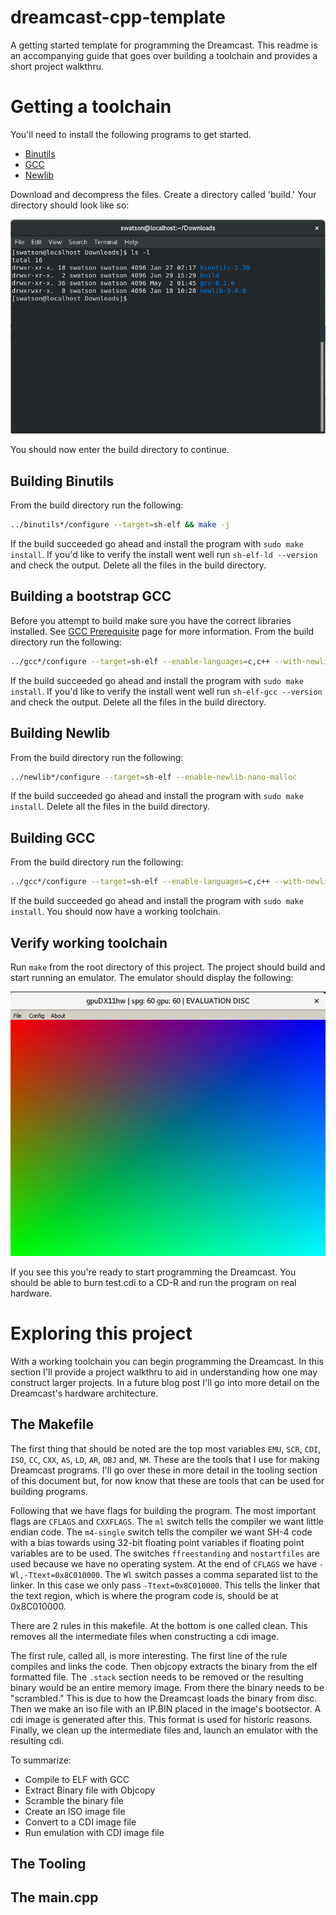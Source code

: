 # dreamcast-cpp-template
A getting started template for programming the Dreamcast. This readme is an accompanying guide that goes over building a toolchain and provides a short project walkthru. 

# Getting a toolchain
You'll need to install the following programs to get started.
* [Binutils](http://ftp.gnu.org/gnu/binutils/)
* [GCC](https://gcc.gnu.org/mirrors.html)
* [Newlib](https://sourceware.org/newlib/)

Download and decompress the files. Create a directory called 'build.' Your directory should look like so:

![Example of Directory Structure](./doc/img/example_directory.png)

You should now enter the build directory to continue.

## Building Binutils
From the build directory run the following:
```bash
../binutils*/configure --target=sh-elf && make -j
```
If the build succeeded go ahead and install the program with `sudo make install`. If you'd like to verify the install went well run `sh-elf-ld --version` and check the output. Delete all the files in the build directory.

## Building a bootstrap GCC
Before you attempt to build make sure you have the correct libraries installed. See [GCC Prerequisite](https://gcc.gnu.org/install/prerequisites.html) page for more information. From the build directory run the following:
```bash
../gcc*/configure --target=sh-elf --enable-languages=c,c++ --with-newlib --disable-libgcc --disable-libstdc++-v3 --disable-libquadmath --disable-libssp --disable-tls && make -j
```
If the build succeeded go ahead and install the program with `sudo make install`. If you'd like to verify the install went well run `sh-elf-gcc --version` and check the output. Delete all the files in the build directory.

## Building Newlib
From the build directory run the following:
```bash
../newlib*/configure --target=sh-elf --enable-newlib-nano-malloc
```
If the build succeeded go ahead and install the program with `sudo make install`. Delete all the files in the build directory.

## Building GCC
From the build directory run the following:
```bash
../gcc*/configure --target=sh-elf --enable-languages=c,c++ --with-newlib && make -j
```
If the build succeeded go ahead and install the program with `sudo make install`. You should now have a working toolchain.

## Verify working toolchain
Run `make` from the root directory of this project. The project should build and start running an emulator. The emulator should display the following:

![Program Running in Emulator](./doc/img/program.png)

If you see this you're ready to start programming the Dreamcast. You should be able to burn test.cdi to a CD-R and run the program on real hardware.

# Exploring this project
With a working toolchain you can begin programming the Dreamcast. In this section I'll provide a project walkthru to aid in understanding how one may construct larger projects. In a future blog post I'll go into more detail on the Dreamcast's hardware architecture.

## The Makefile
The first thing that should be noted are the top most variables `EMU`, `SCR`, `CDI`, `ISO`, `CC`, `CXX`, `AS`, `LD`, `AR`, `OBJ` and, `NM`. These are the tools that I use for making Dreamcast programs. I'll go over these in more detail in the tooling section of this document but, for now know that these are tools that can be used for building programs.

Following that we have flags for building the program. The most important flags are `CFLAGS` and `CXXFLAGS`. The `ml` switch tells the compiler we want little endian code. The `m4-single` switch tells the compiler we want SH-4 code with a bias towards using 32-bit floating point variables if floating point variables are to be used. The switches `ffreestanding` and `nostartfiles` are used because we have no operating system. At the end of `CFLAGS` we have `-Wl,-Ttext=0x8C010000`. The `Wl` switch passes a comma separated list to the linker. In this case we only pass `-Ttext=0x8C010000`. This tells the linker that the text region, which is where the program code is, should be at 0x8C010000.

There are 2 rules in this makefile. At the bottom is one called clean. This removes all the intermediate files when constructing a cdi image.

The first rule, called all, is more interesting. The first line of the rule compiles and links the code. Then objcopy extracts the binary from the elf formatted file. The `.stack` section needs to be removed or the resulting binary would be an entire memory image. From there the binary needs to be "scrambled." This is due to how the Dreamcast loads the binary from disc. Then we make an iso file with an IP.BIN placed in the image's bootsector. A cdi image is generated after this. This format is used for historic reasons. Finally, we clean up the intermediate files and, launch an emulator with the resulting cdi.

To summarize:
* Compile to ELF with GCC
* Extract Binary file with Objcopy
* Scramble the binary file
* Create an ISO image file
* Convert to a CDI image file
* Run emulation with CDI image file

## The Tooling


## The main.cpp

